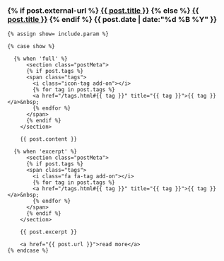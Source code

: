 <article>
    <h3>
    {% if post.external-url %}
    <a title="{{ post.title }}" rel="bookmark" href="{{ post.url }}" class="permalink fa fa-link"></a>
    <a href="{{ post.external-url }}" title="{{ post.title }}" class="postTitle">{{ post.title }}</a>
    {% else %}
    <a href="{{ post.url }}" title="{{ post.title }}" class="postTitle shiftTitle" rel="bookmark">{{ post.title }}</a>
    {% endif %}
    <time datetime="{{ post.date | date:"%Y-%m-%d" }}" class="meta">{{ post.date | date:"%d %B %Y" }}</time>
    </h3>

    {% assign show= include.param %}

    {% case show %}

      {% when 'full' %}
          <section class="postMeta">
          {% if post.tags %}
          <span class="tags">
            <i class="icon-tag add-on"></i>
            {% for tag in post.tags %}
            <a href="/tags.html#{{ tag }}" title="{{ tag }}">{{ tag }}</a>&nbsp;
            {% endfor %}
          </span>
          {% endif %}
        </section>

        {{ post.content }}

      {% when 'excerpt' %}
          <section class="postMeta">
          {% if post.tags %}
          <span class="tags">
            <i class="fa fa-tag add-on"></i>
            {% for tag in post.tags %}
            <a href="/tags.html#{{ tag }}" title="{{ tag }}">{{ tag }}</a>&nbsp;
            {% endfor %}
          </span>
          {% endif %}
        </section>

        {{ post.excerpt }}

        <a href="{{ post.url }}">read more</a>
    {% endcase %}
</article>